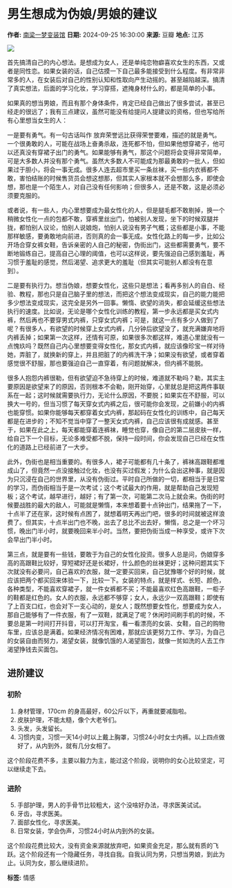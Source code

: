 # 男生想成为伪娘/男娘的建议

**作者:** [南梁一梦变装馆](https://www.douban.com/people/283653393/)
**日期:** 2024-09-25 16:30:00
**来源:** 豆瓣
**地点:** 江苏

![](https://img2.doubanio.com/view/note/l/public/p99171991.webp)

首先搞清自己的内心想法。是想成为女人，还是单纯恋物癖喜欢女生的东西，又或者是同性恋。如果女装的话，自己估摸一下自己最多能接受到什么程度。有非常非常多的人，在女装后对自己的性别认知和性取向产生动摇的。甚至越陷越深。搞清了真实想法，后面的学习化妆，学习穿搭，遮掩身材什么的，都是简单的小事。

如果真的想当男娘，而且有那个身体条件，肯定已经自己做出了很多尝试，甚至已经走的很远了；我有三点建议，虽然可能没有给提问人提建议的资格，但也写给所有心里想当女生的人：

一是要有勇气。有一句古话叫作 放弃荣誉远比获得荣誉要难，描述的就是勇气。一个很勇敢的人，可能在战场上奋勇杀敌，连死都不怕，但如果他想穿裙子，他可以还真没有穿裙子出门的勇气。如果能够有勇气，那这个问题将会变得非常简单，可是大多数人并没有那个勇气。虽然大多数人不可能成为那最勇敢的一批人，但如果过于胆小，将会一事无成。很多人连去超市里买一条丝袜，买一些内衣裤都不敢，害怕结账的时候售货员会想这想那，但其实人家根本就不会想那么多，即使会想，那也是一个陌生人，对自己没有任何影响；但很多人，还是不敢，这是必须必须要克服的。

或者说，有一些人，内心里想要成为最女性化的人，但是腿毛都不敢剔掉，换一个稍微女性化一点的包都不敢，穿裤里丝出门，怕被别人发现，坐下的时候双腿并拢，都怕别人议论，怕别人说娘炮，怕别人说没有男子气概；这些都是小事，不能那样敏感，要勇敢地向前进，否则真的会一事无成。女性化路上的每一步，比如公开场合穿女裤女鞋，告诉亲密的人自己的秘密，伪街出门，这些都需要勇气，要不断地锻练自己，提高自己心理的阈值，也可以这样说，要先强迫自己感到羞耻，再习惯于羞耻的感觉，然后渴望、追求更大的羞耻（但其实可能别人都没有在意到）。

二是要有执行力。想当伪娘，想要女性化，这些只是想法；看再多别人的自白、经验、教程，那也只是自己脑子里的想法，而把这个想法变成现实，自己的能力能把多少想法变成现实，这完全是另外一回事。懒惰、欲望的消失，都会延缓这些想法执行的速度。比如说，无论是哪个女性化训练的教程，第一步永远都是买女式内裤，然后再也不要穿男式内裤，只穿女式内裤；可是，就这一点有多少人做到了呢？有很多人，有欲望的时候穿上女式内裤，几分钟后欲望没了，就充满嫌弃地将内裤丢掉；如果第一次这样，还情有可原，如果很多次都这样，难道心里就没有一点愧玖吗？既然自己内心里想要变得女性化，那女式内裤，就应该像珍宝一样对待她，弄脏了，就换新的穿上，并且把脏了的内裤洗干净；如果没有欲望，或者穿着感觉很不舒服，那也要强迫自己一直穿着，有问题就解决，但内裤不能脱。

很多人抱怨内裤很勒，但有欲望迫不急待穿上的时候，难道就不勒吗？勒，其实主要原因是欲望来了的原因，否则根本不会勒，刚开始穿，心里就总是把这两件事联系在一起；这时候就需要执行力，无论什么原因，不要脱；如果实在不舒服，可以换大一号的，但当习惯了每天穿女式内裤之后，很可能你会发现，之前嫌小的内裤也能穿惯。如果你能够每天都穿着女式内裤，那起码在女性化的训练中，自己每天都是在进步的；不知不觉当中穿了一整天女式内裤，自己应该很有成就感。甚至于，如果在此之上，每天都能穿着连裤袜，睡觉也穿，像自己的第二层皮肤一样，给自己下一个目标，无论多难受都不脱，保持一段时间，你会发现自己已经在女性化的道路上已经前进了一大步。

此外，伪街也是相当重要的。有很多人，裙子可能都有几十条了，裤袜高跟鞋都堆成山了，但竟然一点没接触过化妆，也没有买过假发；为什么会出这种事，就是因为只沉浸在自己的世界里，从没有伪街过。平时自己所做的一切，都相当于是日常的学习，而伪街相当于是一次考试；这个考试最大的作用，就是帮助自己发现短板；这个考试，越早进行，越好；有了第一次，可能第二次马上就会来。伪街的时候要战胜的最大的敌人，可能就是懒惰，本来想着要十点钟出门，结果拖了一下，十点半了还在家，这时候有点困了，就想着明天再出门吧，很多的时间就被这样浪费了。但其实，十点半出门也不晚，出去了总比不出去好，懒惰，总之是一个坏习惯，晚出门半小时，就要晚回来半小时。当然，要把伪街当成一种享受，或许下次会早出门半小时。

第三点，就是要有一些钱，要敢于为自己的女性化投资。很多人总是问，伪娘穿多高的高跟鞋比较好，穿短裙好还是长裙好，什么颜色的丝袜更好；这种问题其实下次就没有必要问，自己喜欢的衣服，就一定要买回来，自己犹豫哪个好的时候，就应该把两个都买回来体验一下，比较一下。女装的特点，就是样式、长短、颜色，各种类型，不能喜欢穿裙子，就一件女裤都不买；不能最喜欢红色高跟鞋，一柜子的鞋都是红色的。女人的衣服，永远都不够穿；女人，永远少一双高跟鞋；即使有了上百支口红，也会对下一支心动的，是女人；既然想要女性化，想要成为女人，那自己能够有了一件衣服，有了一双鞋，就满足了呢？休闲时间刷手机的时候，不要总是第一时间打开抖音，可以打开淘宝，看一看漂亮的女装、女鞋，自己的购物车里，应该总是满着。如果经济情况有困难，那就应该更努力工作、学习，为自己的女装自由而努力，渴望女装，就像饥饿的人渴望面包，就像一贫如洗的人去工作渴望挣钱去买面包。

## 进阶建议

### 初阶

1.  身材管理，170cm 的身高最好，60公斤以下，再重就要减脂啦。
2.  皮肤护理，不能太糙，像个大老爷们。
3.  头发，头发留长。
4.  习惯内变，习惯一天14小时以上戴上胸罩，习惯24小时女士内裤。以上四点做好了，从内到外，就有几分女相了。

这个阶段花费不多，主要以毅力为主，能过这个阶段，说明你的女心比较坚定，可以继续走下去。

### 进阶

5.  手部护理，男人的手骨节比较粗大，这个没啥好办法，寻求医美试试。
6.  牙齿，寻求医美。
7.  面部女性化，寻求医美。
8.  日常女装，学会伪声，习惯24小时从内到外的女装。

这个阶段花费比较大，没有资金来源就放弃吧，如果资金充足，那么就有质的飞跃。这个阶段还有一个隐藏任务，寻找自我。自我认同为男，只想当男娘，到此为止。认同为女，那么继续进阶。

**标签:** 情感
